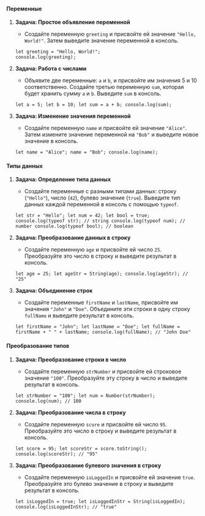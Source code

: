 #### Переменные

1. **Задача: Простое объявление переменной**
    
    - Создайте переменную `greeting` и присвойте ей значение `"Hello, World!"`. Затем выведите значение переменной в консоль.
    
    ```
    let greeting = "Hello, World!"; 
    console.log(greeting);
    ```
    
2. **Задача: Работа с числами**
    
    - Объявите две переменные: `a` и `b`, и присвойте им значения 5 и 10 соответственно. Создайте третью переменную `sum`, которая будет хранить сумму `a` и `b`. Выведите `sum` в консоль.
    
    `let a = 5; let b = 10; let sum = a + b; console.log(sum);`
    
3. **Задача: Изменение значения переменной**
    
    - Создайте переменную `name` и присвойте ей значение `"Alice"`. Затем измените значение переменной на `"Bob"` и выведите новое значение в консоль.
    
    `let name = "Alice"; name = "Bob"; console.log(name);`
    

#### Типы данных

1. **Задача: Определение типа данных**
    
    - Создайте переменные с разными типами данных: строку (`"Hello"`), число (`42`), булево значение (`true`). Выведите тип данных каждой переменной в консоль с помощью `typeof`.
    
    `let str = "Hello"; let num = 42; let bool = true; console.log(typeof str); // string console.log(typeof num); // number console.log(typeof bool); // boolean`
    
2. **Задача: Преобразование данных в строку**
    
    - Создайте переменную `age` и присвойте ей число `25`. Преобразуйте это число в строку и выведите результат в консоль.
    
    `let age = 25; let ageStr = String(age); console.log(ageStr); // "25"`
    
3. **Задача: Объединение строк**
    
    - Создайте переменные `firstName` и `lastName`, присвойте им значения `"John"` и `"Doe"`. Объедините эти строки в одну строку `fullName` и выведите результат в консоль.
    
    `let firstName = "John"; let lastName = "Doe"; let fullName = firstName + " " + lastName; console.log(fullName); // "John Doe"`
    

#### Преобразование типов

1. **Задача: Преобразование строки в число**
    
    - Создайте переменную `strNumber` и присвойте ей строковое значение `"100"`. Преобразуйте эту строку в число и выведите результат в консоль.
    
    `let strNumber = "100"; let num = Number(strNumber); console.log(num); // 100`
    
2. **Задача: Преобразование числа в строку**
    
    - Создайте переменную `score` и присвойте ей число `95`. Преобразуйте это число в строку и выведите результат в консоль.
    
    `let score = 95; let scoreStr = score.toString(); console.log(scoreStr); // "95"`
    
3. **Задача: Преобразование булевого значения в строку**
    
    - Создайте переменную `isLoggedIn` и присвойте ей значение `true`. Преобразуйте это булево значение в строку и выведите результат в консоль.
    
    `let isLoggedIn = true; let isLoggedInStr = String(isLoggedIn); console.log(isLoggedInStr); // "true"`
